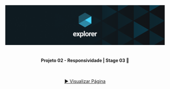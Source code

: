 <div align="center">
  <img alt="Logo Explorer" title="Explorer" src="./readme/Capa-Explorer.png">
</div>
<br>
<h4 align="center"> 
	 Projeto 02 - Responsividade | Stage 03 🚀 
</h4>
<br>
<div align="center">
  
  <a href="https://davif91.github.io/Stage03.Projeto02/"> ▶️ Visualizar Página </a>
</div>

